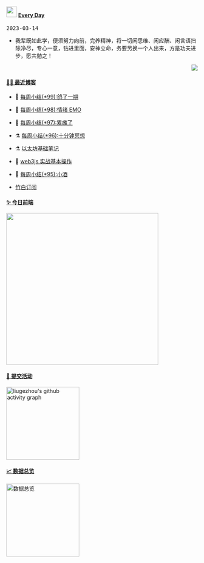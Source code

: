 <!--Start-->
 <h4> <img src="https://emojis.slackmojis.com/emojis/images/1621024394/39092/cat-roll.gif?1621024394" width="28" /> <a href="https://github.com/liugezhou/liugezhou/blob/master/quotations.md"> Every Day</a></h4>

<kbd>2023-03-14</kbd>

- 我辈既如此学，便须努力向前，完养精神，将一切闲思维、闲应酬、闲言语扫除净尽，专心一意，钻进里面，安神立命，务要另换一个人出来，方是功夫进步，愿共勉之！  

<p align="right">
<img src="https://visitor-badge.glitch.me/badge?page_id=liugezhou.liugezhou" />
</p>
<!--End-->

#### [ 🧑‍💻 最近博客](https://blog.liugezhou.online)
<!-- 
<img align='right' src="https://wiki.eryajf.net/img/dengxia.gif" width="330" /> -->

<!-- BLOG-POST-LIST:START -->
- 🦆 [每周小结&lpar;*99&rpar;:鸽了一期](https://blog.liugezhou.online/202310-No99/) 

- 🧰 [每周小结&lpar;*98&rpar;:情绪 EMO](https://blog.liugezhou.online/202309-No98/) 

- 🤩 [每周小结&lpar;*97&rpar;:累瘫了](https://blog.liugezhou.online/202308-No97/) 

- ⚗️ [每周小结&lpar;*96&rpar;:十分钟冥想](https://blog.liugezhou.online/202307-No96/) 

- ⚗️ [以太坊基础笔记](https://blog.liugezhou.online/034-ethereum/) 

- 🌊 [web3js 实战基本操作](https://blog.liugezhou.online/033-web3js%E5%AE%9E%E6%88%98%E5%9F%BA%E6%9C%AC%E6%93%8D%E4%BD%9C/) 

- 🧰 [每周小结&lpar;*95&rpar;:小酒](https://blog.liugezhou.online/202306-No95/) 
<!-- BLOG-POST-LIST:END -->
- [竹白订阅](https://zhouzhou.zhubai.love)

#### [ ✨ 今日前端](https://day.liugezhou.online)
<image src="https://cdn.staticaly.com/gh/liugezhou/image@master/day/today.png" height="400px"/>

#### [ 🧐 提交活动]()
  <img alt="liugezhou's github activity graph" src="https://github-readme-activity-graph.cyclic.app/graph?username=liugezhou&bg_color=040109&color=3b9767&line=4c9e86&point=57d016&area=true&hide_border=true)](https://github.com/ashutosh00710/github-readme-activity-graph" height="192px" />

#### [ 📈 数据总览]()
<a href="https://github.com/liugezhou" target="_blank">
  <img alt="数据总览" src="https://denvercoder1-github-readme-stats.vercel.app/api/?username=liugezhou&show_icons=true&count_private=true&theme=react&hide_border=true&bg_color=1F222E&title_color=F85D7F&icon_color=F8D866" height="192px" />
</a>



























